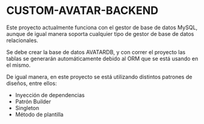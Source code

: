 # CUSTOM-AVATAR-BACKEND

Este proyecto actualmente funciona con el gestor de base de datos MySQL, aunque de igual manera soporta cualquier tipo de gestor de base de datos relacionales.

Se debe crear la base de datos AVATARDB, y con correr el proyecto las tablas se generarán automáticamente debido al ORM que se está usando en el mismo.

De igual manera, en este proyecto se está utilizando distintos patrones de diseños, entre ellos:

- Inyección de dependencias
- Patrón Builder
- Singleton
- Método de plantilla
